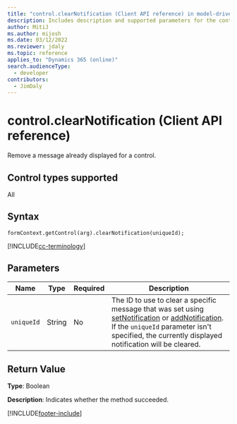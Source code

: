 ```yaml
---
title: "control.clearNotification (Client API reference) in model-driven apps"
description: Includes description and supported parameters for the control.clearNotification method.
author: MitiJ
ms.author: mijosh
ms.date: 03/12/2022
ms.reviewer: jdaly
ms.topic: reference
applies_to: "Dynamics 365 (online)"
search.audienceType: 
  - developer
contributors:
  - JimDaly
---
```

# control.clearNotification (Client API reference)

Remove a message already displayed for a control.

## Control types supported

All

## Syntax

`formContext.getControl(arg).clearNotification(uniqueId);`

[!INCLUDE[cc-terminology](../../../../data-platform/includes/cc-terminology.md)]

## Parameters

|Name | Type | Required | Description|
|--|--|--|--|
|`uniqueId` |String |No|The ID to use to clear a specific message that was set using [setNotification](setNotification.md) or [addNotification](addNotification.md). If the `uniqueId` parameter isn't specified, the currently displayed notification will be cleared.|

## Return Value

**Type**: Boolean

**Description**: Indicates whether the method succeeded. 

[!INCLUDE[footer-include](../../../../../includes/footer-banner.md)]
